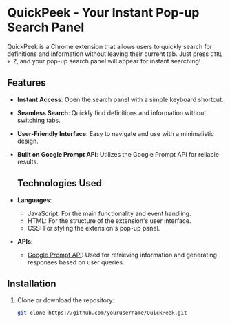 # QuickPeek - Your Instant Pop-up Search Panel

QuickPeek is a Chrome extension that allows users to quickly search for definitions and information without leaving their current tab. Just press `CTRL + Z`, and your pop-up search panel will appear for instant searching!

## Features

- **Instant Access**: Open the search panel with a simple keyboard shortcut.
- **Seamless Search**: Quickly find definitions and information without switching tabs.
- **User-Friendly Interface**: Easy to navigate and use with a minimalistic design.
- **Built on Google Prompt API**: Utilizes the Google Prompt API for reliable results.

  ## Technologies Used

- **Languages**:
  - JavaScript: For the main functionality and event handling.
  - HTML: For the structure of the extension's user interface.
  - CSS: For styling the extension's pop-up panel.

- **APIs**:
  - [Google Prompt API](https://developer.chrome.com/docs/ai/built-in-apis#prompt_api): Used for retrieving information and generating responses based on user queries.



## Installation

1. Clone or download the repository:
   ```bash
   git clone https://github.com/yourusername/QuickPeek.git
